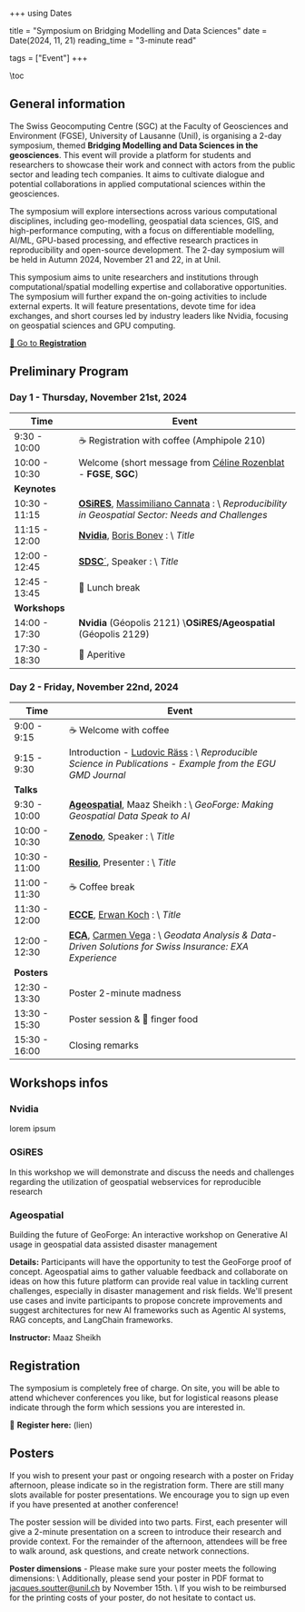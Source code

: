 +++
using Dates

title = "Symposium on Bridging Modelling and Data Sciences"
date = Date(2024, 11, 21)
reading_time = "3-minute read"

tags = ["Event"]
+++

\toc

## General information

The Swiss Geocomputing Centre (SGC) at the Faculty of Geosciences and Environment (FGSE), University of Lausanne (Unil), is organising a 2-day symposium, themed **Bridging Modelling and Data Sciences in the geosciences**. This event will provide a platform for students and researchers to showcase their work and connect with actors from the public sector and leading tech companies. It aims to cultivate dialogue and potential collaborations in applied computational sciences within the geosciences.

The symposium will explore intersections across various computational disciplines, including geo-modelling, geospatial data sciences, GIS, and high-performance computing, with a focus on differentiable modelling, AI/ML, GPU-based processing, and effective research practices in reproducibility and open-source development. The 2-day symposium will be held in Autumn 2024, November 21 and 22, in at Unil.

This symposium aims to unite researchers and institutions through computational/spatial modelling expertise and collaborative opportunities. The symposium will further expand the on-going activities to include external experts. It will feature presentations, devote time for idea exchanges, and short courses led by industry leaders like Nvidia, focusing on geospatial sciences and GPU computing.

[:memo: Go to **Registration**](#registration)


## Preliminary Program

### Day 1 - Thursday, November 21st, 2024

| **Time**         | **Event**                                                 |
| ---------------- | --------------------------------------------------------- |
| 9:30 - 10:00     | :coffee: Registration with coffee (Amphipole 210)                         |
| 10:00 - 10:30    | Welcome (short message from [Céline Rozenblat](https://applicationspub.unil.ch/interpub/noauth/php/Un/UnPers.php?PerNum=1048878&LanCode=37) - **FGSE**, **SGC**)           |
| **Keynotes**     |    |
| 10:30 - 11:15    |[**OSiRES**](https://www.supsi.ch/), [Massimiliano Cannata](https://www.supsi.ch/massimiliano-cannata) : \\ *Reproducibility in Geospatial Sector: Needs and Challenges*                                       |
| 11:15 - 12:00    | [**Nvidia**](https://www.nvidia.com/en-us/), [Boris Bonev](https://research.nvidia.com/person/boris-bonev) : \\ *Title*                                       |
| 12:00 - 12:45    |[**SDSC**´](https://www.datascience.ch/), Speaker : \\ *Title*                                    |
| 12:45 - 13:45    | :spaghetti: Lunch break                                      |
| **Workshops**    |    |
| 14:00 - 17:30    |**Nvidia** (Géopolis 2121) \\**OSiRES/Ageospatial** (Géopolis 2129)                     |
| 17:30 - 18:30    | :beer: Aperitive                                          |


### Day 2 - Friday, November 22nd, 2024

| **Time**         | **Event**                                                 |
| ---------------- | --------------------------------------------------------- |
| 9:00 - 9:15      | :coffee: Welcome with coffee                                       |
| 9:15 - 9:30      | Introduction - [Ludovic Räss](https://github.com/luraess) : \\ *Reproducible Science in Publications - Example from the EGU GMD Journal*                                       |
| **Talks**    |    |
| 9:30 - 10:00     |[**Ageospatial**](https://www.ageospatial.com/), Maaz Sheikh : \\ *GeoForge: Making Geospatial Data Speak to AI*                                   |
| 10:00 - 10:30    |[**Zenodo**](https://zenodo.org/), Speaker : \\ *Title*                                              |
| 10:30 - 11:00    |[**Resilio**](https://www.resilio.com/), Presenter : \\ *Title*                                              |
| 11:00 - 11:30    | :coffee: Coffee break                                     |
| 11:30 - 12:00    |[**ECCE**](https://applicationspub.unil.ch/interpub/noauth/php/Un/UnUnite.php?UnId=394&LanCode=8), [Erwan Koch](https://applicationspub.unil.ch/interpub/noauth/php/Un/UnPers.php?PerNum=1263941&LanCode=8) : \\ *Title*                               |
| 12:00 - 12:30    |[**ECA**](https://www.eca-vaud.ch/), [Carmen Vega](https://ch.linkedin.com/in/carmen-vega-orozco-a681b424) : \\ *Geodata Analysis & Data-Driven Solutions for Swiss Insurance: EXA Experience*                                       |
| **Posters**    |    |
| 12:30 - 13:30    | Poster 2-minute madness                                   |
| 13:30 - 15:30    | Poster session & :hamburger: finger food                  |
| 15:30 - 16:00    | Closing remarks                                           |

## Workshops infos

### Nvidia
lorem ipsum

### OSiRES
In this workshop we will demonstrate and discuss the needs and challenges regarding the utilization of geospatial webservices for reproducible research

### Ageospatial
Building the future of GeoForge: An interactive workshop on Generative AI usage in geospatial data assisted disaster management

**Details:** Participants will have the opportunity to test the GeoForge proof of concept. Ageospatial aims to gather valuable feedback and collaborate on ideas on how this future platform can provide real value in tackling current challenges, especially in disaster management and risk fields. We'll present use cases and invite participants to propose concrete improvements and suggest architectures for new AI frameworks such as Agentic AI systems, RAG concepts, and LangChain frameworks.

**Instructor:** Maaz Sheikh

## Registration

The symposium is completely free of charge. On site, you will be able to attend whichever conferences
you like, but for logistical reasons please indicate through the form which sessions you are interested in.

:memo: **Register here:** (lien)

## Posters

If you wish to present your past or ongoing research with a poster on Friday afternoon, please indicate so in the registration form. There are still many slots available for poster presentations. We encourage you to sign up even if you have presented at another conference!

The poster session will be divided into two parts. First, each presenter will give a 2-minute presentation on a screen to introduce their research and provide context. For the remainder of the afternoon, attendees will be free to walk around, ask questions, and create network connections.

**Poster dimensions** - Please make sure your poster meets the following dimensions:  \\
Additionally, please send your poster in PDF format to jacques.soutter@unil.ch by November 15th. \\
If you wish to be reimbursed for the printing costs of your poster, do not hesitate to contact us.
